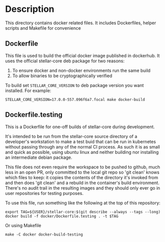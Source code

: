 # Description

This directory contains docker related files. It includes Dockerfiles,
helper scripts and Makefile for convenience

## Dockerfile

This file is used to build the official docker image published in dockerhub.
It uses the official stellar-core deb package for two reasons:
1. To ensure docker and non-docker environments run the same build
2. To allow binaries to be cryptographically verified

To build set `STELLAR_CORE_VERSION` to deb package version you want installed.
For example:
```
STELLAR_CORE_VERSION=17.0.0-557.096f6a7.focal make docker-build
```

## Dockerfile.testing

This is a Dockerfile for one-off builds of stellar-core during development.

It's intended to be run from the stellar-core source directory of a
developer's workstation to make a test buid that can be run in kubernetes
without passing through any of the normal CI process. As such it is as small
and quick as possible, using ubuntu linux and neither building nor installing
an intermediate debian package.

This file does not even require the workspace to be pushed to github, much
less in an open PR, only committed to the local git repo so 'git clean' knows
which files to keep: it copies the contents of the directory it's invoked from
and then does 'git clean' and a rebuild in the container's build environment.
There's no audit trail in the resulting images and they should only ever go in
user repositories for testing purposes.

To use this file, run something like the following at the top of this repository:
```
export TAG=${USER}/stellar-core:$(git describe --always --tags --long)
docker build -f docker/Dockerfile.testing . -t $TAG
```

Or using Makefile
```
make -C docker docker-build-testing
```
